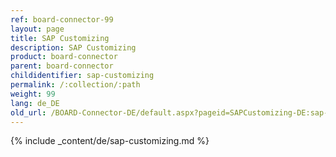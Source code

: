 ```yaml
---
ref: board-connector-99
layout: page
title: SAP Customizing
description: SAP Customizing
product: board-connector
parent: board-connector
childidentifier: sap-customizing
permalink: /:collection/:path
weight: 99
lang: de_DE
old_url: /BOARD-Connector-DE/default.aspx?pageid=SAPCustomizing-DE:sap-customizing-DE
---
```


{% include _content/de/sap-customizing.md  %}

